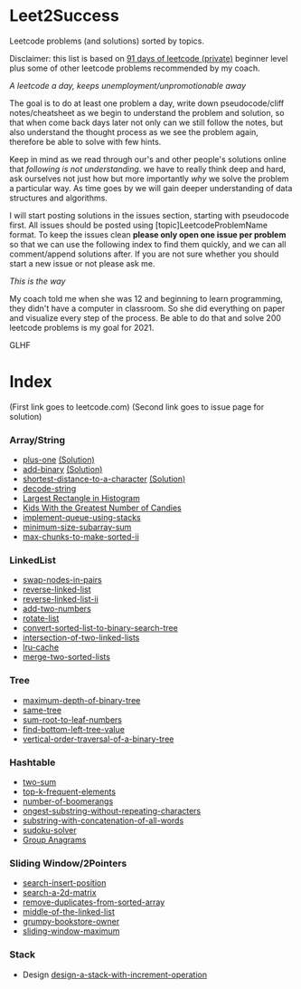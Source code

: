 # Leet2Success
Leetcode problems (and solutions) sorted by topics.

Disclaimer: this list is based on [91 days of leetcode (private)](https://github.com/leetcode-pp/91alg-2) beginner level plus some of other leetcode problems recommended by my coach.

*A leetcode a day, keeps unemployment/unpromotionable away*

The goal is to do at least one problem a day, write down pseudocode/cliff notes/cheatsheet as we begin to understand the problem and solution, so that when come back days later not only can we still follow the notes, but also understand the thought process as we see the problem again, therefore be able to solve with few hints. 

Keep in mind as we read through our's and other people's solutions online that *following is not understanding*. we have to really think deep and hard, ask ourselves not just how but more importantly *why* we solve the problem a particular way. As time goes by we will gain deeper understanding of data structures and algorithms.

I will start posting solutions in the issues section, starting with pseudocode first. All issues should be posted using [topic]LeetcodeProblemName format. To keep the issues clean **please only open one issue per problem** so that we can use the following index to find them quickly, and we can all comment/append solutions after. If you are not sure whether you should start a new issue or not please ask me.


*This is the way*

My coach told me when she was 12 and beginning to learn programming, they didn't have a computer in classroom. So she did everything on paper and visualize every step of the process. Be able to do that and solve 200 leetcode problems is my goal for 2021. 

GLHF

# Index
(First link goes to leetcode.com) (Second link goes to issue page for solution)

### Array/String
* [plus-one](https://leetcode.com/problems/plus-one/) [(Solution)](https://github.com/brdgcn/Leet2Success/issues/1)
* [add-binary](https://leetcode.com/problems/add-binary/) [(Solution)](https://github.com/brdgcn/Leet2Success/issues/2)
* [shortest-distance-to-a-character](https://leetcode.com/problems/shortest-distance-to-a-character/) [(Solution)](https://github.com/brdgcn/Leet2Success/issues/3)
* [decode-string](https://leetcode.com/problems/decode-string/) 
* [Largest Rectangle in Histogram](https://leetcode.com/problems/largest-rectangle-in-histogram/)  
* [Kids With the Greatest Number of Candies](https://leetcode.com/problems/kids-with-the-greatest-number-of-candies/)  
* [implement-queue-using-stacks](https://leetcode.com/problems/implement-queue-using-stacks/)  
* [minimum-size-subarray-sum](https://leetcode.com/problems/minimum-size-subarray-sum/)  
* [max-chunks-to-make-sorted-ii](https://leetcode.com/problems/max-chunks-to-make-sorted-ii/)  

### LinkedList
* [swap-nodes-in-pairs](https://leetcode.com/problems/swap-nodes-in-pairs/) 
* [reverse-linked-list](https://leetcode.com/problems/reverse-linked-list/) 
* [reverse-linked-list-ii](https://leetcode.com/problems/reverse-linked-list-ii/)
* [add-two-numbers](https://leetcode.com/problems/add-two-numbers/)
* [rotate-list](https://leetcode.com/problems/rotate-list/) 
* [convert-sorted-list-to-binary-search-tree](https://leetcode.com/problems/convert-sorted-list-to-binary-search-tree/)  
* [intersection-of-two-linked-lists](https://leetcode.com/problems/intersection-of-two-linked-lists/) 
* [lru-cache](https://leetcode.com/problems/lru-cache/) 
* [merge-two-sorted-lists](https://leetcode.com/problems/merge-two-sorted-lists/) 


### Tree
* [maximum-depth-of-binary-tree](https://leetcode.com/problems/maximum-depth-of-binary-tree/) 
* [same-tree](https://leetcode.com/problems/same-tree/) 
* [sum-root-to-leaf-numbers](https://leetcode.com/problems/sum-root-to-leaf-numbers) 
* [find-bottom-left-tree-value](https://leetcode.com/problems/find-bottom-left-tree-value/) 
* [vertical-order-traversal-of-a-binary-tree](https://leetcode.com/problems/vertical-order-traversal-of-a-binary-tree/) 

### Hashtable
* [two-sum](https://leetcode.com/problems/two-sum) 
* [top-k-frequent-elements](https://leetcode.com/problems/top-k-frequent-elements/) 
* [number-of-boomerangs](https://leetcode.com/problems/number-of-boomerangs)
* [ongest-substring-without-repeating-characters](https://leetcode.com/problems/longest-substring-without-repeating-characters/) 
* [substring-with-concatenation-of-all-words](https://leetcode.com/problems/substring-with-concatenation-of-all-words/) 
* [sudoku-solver](https://leetcode.com/problems/sudoku-solver/) 
* [Group Anagrams](https://leetcode.com/problems/group-anagrams/)

### Sliding Window/2Pointers
* [search-insert-position](https://leetcode.com/problems/search-insert-position/) 
* [search-a-2d-matrix](https://leetcode.com/problems/search-a-2d-matrix/) 
* [remove-duplicates-from-sorted-array](https://leetcode.com/problems/remove-duplicates-from-sorted-array/) 
* [middle-of-the-linked-list](https://leetcode.com/problems/middle-of-the-linked-list/) 
* [grumpy-bookstore-owner](https://leetcode.com/problems/grumpy-bookstore-owner/)
* [sliding-window-maximum](https://leetcode.com/problems/sliding-window-maximum/) 

### Stack
* Design [design-a-stack-with-increment-operation](https://leetcode.com/problems/design-a-stack-with-increment-operation) 
